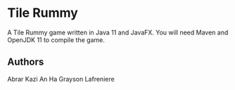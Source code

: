 # Tile Rummy
A Tile Rummy game written in Java 11 and JavaFX. You will need Maven and OpenJDK
11 to compile the game.

## Authors
Abrar Kazi
An Ha
Grayson Lafreniere

